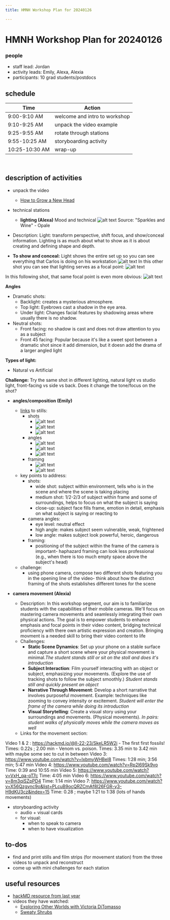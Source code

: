 ```yaml
---
title: HMNH Workshop Plan for 20240126

---
```


# HMNH Workshop Plan for 20240126


### people
* staff lead: Jordan
* activity leads: Emily, Alexa, Alexia 
* participants: 10 grad students/postdocs

## schedule

| Time | Action |  
| -------- | -------- | 
| 9:00-9:10 AM    |  welcome and intro to workshop  | 
| 9:10-9:25 AM     | unpack the video example    | 
| 9:25-9:55 AM     | rotate through stations     | 
| 9:55-10:25 AM     |  storyboarding activity  | 
| 10:25-10:30 AM     |  wrap-up  | 
 
## description of activities
* unpack the video
    *  [How to Grow a New Head](https://www.youtube.com/watch?v=X56Qzgync9o&list=PLcuB9ocQRZCmAf8I26FGR-y3-H9dKU3cz&index=14&pp=iAQB)
* technical stations
    * **lighting (Alexa)**
Mood and technical 
![alt text](https://files.slack.com/files-pri/T0HTW3H0V-F06EZKLRYJ3/screen_20recording_202024-01-24_20at_2010.48.27_20am-3.gif?pub_secret=cd1af93b01)
Source: "Sparkles and Wine" - Opale

* Description: Light: transform perspective, shift focus, and show/conceal information. Lighting is as much about what to show as it is about creating and defining shape and depth.
* **To show and conceal:**
   Light shows the entire set up so you can see everything that Carlos is doing on his workstation
   ![alt text](https://files.slack.com/files-pri/T0HTW3H0V-F06EZKKQCAK/screenshot_2024-01-24_at_10.33.44_am.png?pub_secret=e7e6201bc3)
In this other shot you can see that lighting serves as a focal point:
![alt text](https://files.slack.com/files-pri/T0HTW3H0V-F06F7GYE72S/screenshot_2024-01-24_at_10.33.56_am.png?pub_secret=19ad5010ce)

In this following shot, that same focal point is even more obvious:
![alt text](https://files.slack.com/files-pri/T0HTW3H0V-F06FE6CP8HG/screenshot_2024-01-24_at_10.34.04_am.png?pub_secret=79cbacc3a9)

**Angles**
* Dramatic shots:
    * Backlight: creates a mysterious atmosphere. 
    * Top light: Eyebrows cast a shadow in the eye area.
    * Under light: Changes facial features by shadowing areas where usually there is no shadow.
* Neutral shots:
    * Front facing: no shadow is cast and does not draw attention to you as a subject 
    * Front 45 facing: Popular because it's like a sweet spot between a dramatic shot since it add dimension, but it doesn add the drama of a larger angled light 

**Types of light:**
* Natural vs Artificial 


 **Challenge:**
Try the same shot in different lighting, natural light vs studio light, front-facing vs side vs back. Does it change the tone/focus on the shot?


* **angles/composition (Emily)**
    * [links](https://drive.google.com/drive/folders/1K30X41M4S8KSiGTkKVwech5TfGzMaz9m?usp=sharing) to stills:
        * shots
            * ![alt text](https://files.slack.com/files-pri/T0HTW3H0V-F06FALQ7A2F/sweaty_shrubs_0-0_screenshot.png?pub_secret=88dc70cca2)
            * ![alt text](https://files.slack.com/files-pri/T0HTW3H0V-F06FZHHTD3J/sweaty_shrubs_1-32_screenshot.png?pub_secret=936346e00f)
            * ![alt text](https://files.slack.com/files-pri/T0HTW3H0V-F06EW7SSRD5/sweaty_shrubs_1-53_screenshot.png?pub_secret=e11ce56913)
        * angles
            * ![alt text](https://files.slack.com/files-pri/T0HTW3H0V-F06EW7THJ4X/adobestock_438333007.jpeg?pub_secret=8813988e5c)
            * ![alt text](https://files.slack.com/files-pri/T0HTW3H0V-F06FAQ2PJ3C/adobestock_180871451.jpeg?pub_secret=d494681777)
            * ![alt text](https://files.slack.com/files-pri/T0HTW3H0V-F06F4581NBG/adobestock_146039209.jpeg?pub_secret=712595f1eb)
        * framing
            * ![alt text](https://files.slack.com/files-pri/T0HTW3H0V-F06F7S938VB/exploring_other_worlds_with_victoria_ditomasso_0-1_screenshot.png?pub_secret=a5f2bf19ca)
            * ![alt text](https://files.slack.com/files-pri/T0HTW3H0V-F06F7S9GWE9/space_rocks_and_the_origin_of_life_0-14_screenshot.png?pub_secret=f830691c89)
    * key points to address:
        * shots:
            * wide shot: subject within environment, tells who is in the scene and where the scene is taking placing
            * medium shot: 1/2-2/3 of subject within frame and some of surroundings, helps to focus on what the subject is saying
            * close-up: subject face fills frame, emotion in detail, emphasis on what subject is saying or reacting to
        * camera angles: 
            * eye level: neutral effect
            * high angle: makes subject seem vulnerable, weak, frightened
            * low angle: makes subject look powerful, heroic, dangerous
         * framing:
             * positioning of the subject within the frame of the camera is important- haphazard framing can look less professional (e.g., when there is too much empty space above the subject's head)
  * challenge:
      * using phone camera, compose two different shots featuring you in the opening line of the video- think about how the distinct framing of the shots establishes different tones for the scene


* **camera movement (Alexia)**
    * Description: 
    In this workshop segment, our aim is to familiarize students with the capabilities of their mobile cameras. We'll focus on mastering camera movements and seamlessly integrating their own physical actions. The goal is to empower students to enhance emphasis and focal points in their video content, bridging technical proficiency with there own artistic expression and creation. Bringing movment is a needed skill to bring their video content to life  
    * Challenges: 
        * **Static Scene Dynamics**: Set up your phone on a stable surface and capture a short scene where your physical movement is minimal.*The student stands still or sit on the stoll and does it's introduction*
        * **Subject Interaction**: Film yourself interacting with an object or subject, emphasizing your movements. (Explore the use of tracking shots to follow the subject smoothly.) *Student stands still and quickly present an object*
        * **Narrative Through Movement**: Develop a short narrative that involves purposeful movement. Example: techniques like zooming to convey intensity or excitement. *Student will enter the frame of the camera while doing its introduction*
        * **Visual Storytelling**: Create a visual story using your surroundings and movements. (Physical movements). *In pairs: student walks of physically moves while the camera moves as well*
    * Links for the movement section: 
        
Video 1 & 2 : https://hackmd.io/@ll-22-23/SkeLR5W2i
            - The first first fossils! Times: 0.22s ; 2.00 min
            - Venom vs. poison. Times:  3.35 min to 3.42 min with maybe some sec to cut in between 
Video 3: https://www.youtube.com/watch?v=IxbmyWHBel8
Times: 1:28 min; 3:56 min; 5:47 min
Video 4: https://www.youtube.com/watch?v=Rp2l69Sk9vo
Time: 0:39 and 10:55 min
Video 5: https://www.youtube.com/watch?v=VxH_qa-oT7c
Time: 4:05 min
Video 6: https://www.youtube.com/watch?v=8m3qiSZpPD4
Time: 1:14 min
Video 7: https://www.youtube.com/watch?v=X56Qzgync9o&list=PLcuB9ocQRZCmAf8I26FGR-y3-H9dKU3cz&index=15
Time: 0.28 ; maybe 1:21 to 1:38 (lots of hands movements)



* storyboarding activity
    * audio + visual cards
    * for visual:
        * when to speak to camera
        * when to have visualization

## to-dos
*  find and print stills and film strips (for movement station) from the three videos to unpack and reconstruct
*  come up with mini challenges for each station


## useful resources
- [hackMD resource from last year](https://hackmd.io/M_NGEeR_TDuJpT3nPyrkwQ?view)
- videos they have watched:
    - [Exploring Other Worlds with Victoria DiTomasso](https://www.youtube.com/watch?v=4xRdAdvsS5A&list=PLcuB9ocQRZCmAf8I26FGR-y3-H9dKU3cz&index=1&pp=iAQB)
    - [Sweaty Shrubs](https://www.youtube.com/watch?v=Rp2l69Sk9vo&list=PLcuB9ocQRZCmAf8I26FGR-y3-H9dKU3cz&index=11&pp=iAQB)